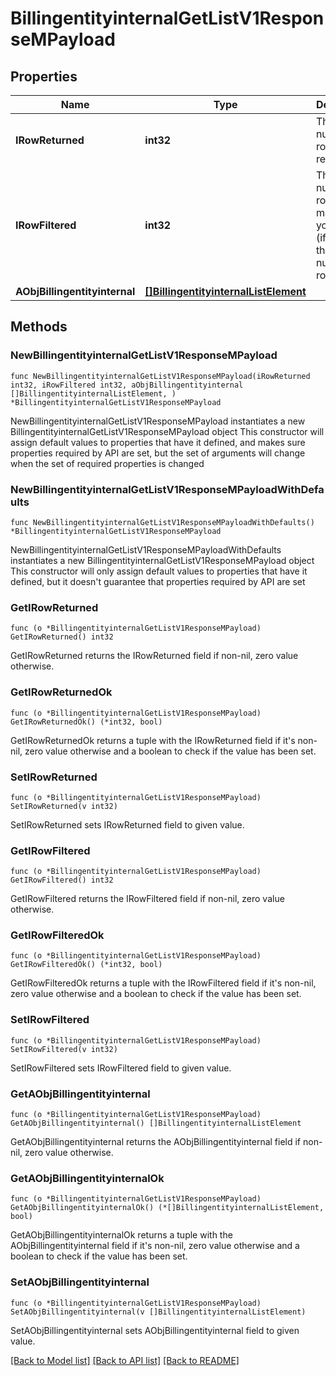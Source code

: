 # BillingentityinternalGetListV1ResponseMPayload

## Properties

Name | Type | Description | Notes
------------ | ------------- | ------------- | -------------
**IRowReturned** | **int32** | The number of rows returned | 
**IRowFiltered** | **int32** | The number of rows matching your filters (if any) or the total number of rows | 
**AObjBillingentityinternal** | [**[]BillingentityinternalListElement**](BillingentityinternalListElement.md) |  | 

## Methods

### NewBillingentityinternalGetListV1ResponseMPayload

`func NewBillingentityinternalGetListV1ResponseMPayload(iRowReturned int32, iRowFiltered int32, aObjBillingentityinternal []BillingentityinternalListElement, ) *BillingentityinternalGetListV1ResponseMPayload`

NewBillingentityinternalGetListV1ResponseMPayload instantiates a new BillingentityinternalGetListV1ResponseMPayload object
This constructor will assign default values to properties that have it defined,
and makes sure properties required by API are set, but the set of arguments
will change when the set of required properties is changed

### NewBillingentityinternalGetListV1ResponseMPayloadWithDefaults

`func NewBillingentityinternalGetListV1ResponseMPayloadWithDefaults() *BillingentityinternalGetListV1ResponseMPayload`

NewBillingentityinternalGetListV1ResponseMPayloadWithDefaults instantiates a new BillingentityinternalGetListV1ResponseMPayload object
This constructor will only assign default values to properties that have it defined,
but it doesn't guarantee that properties required by API are set

### GetIRowReturned

`func (o *BillingentityinternalGetListV1ResponseMPayload) GetIRowReturned() int32`

GetIRowReturned returns the IRowReturned field if non-nil, zero value otherwise.

### GetIRowReturnedOk

`func (o *BillingentityinternalGetListV1ResponseMPayload) GetIRowReturnedOk() (*int32, bool)`

GetIRowReturnedOk returns a tuple with the IRowReturned field if it's non-nil, zero value otherwise
and a boolean to check if the value has been set.

### SetIRowReturned

`func (o *BillingentityinternalGetListV1ResponseMPayload) SetIRowReturned(v int32)`

SetIRowReturned sets IRowReturned field to given value.


### GetIRowFiltered

`func (o *BillingentityinternalGetListV1ResponseMPayload) GetIRowFiltered() int32`

GetIRowFiltered returns the IRowFiltered field if non-nil, zero value otherwise.

### GetIRowFilteredOk

`func (o *BillingentityinternalGetListV1ResponseMPayload) GetIRowFilteredOk() (*int32, bool)`

GetIRowFilteredOk returns a tuple with the IRowFiltered field if it's non-nil, zero value otherwise
and a boolean to check if the value has been set.

### SetIRowFiltered

`func (o *BillingentityinternalGetListV1ResponseMPayload) SetIRowFiltered(v int32)`

SetIRowFiltered sets IRowFiltered field to given value.


### GetAObjBillingentityinternal

`func (o *BillingentityinternalGetListV1ResponseMPayload) GetAObjBillingentityinternal() []BillingentityinternalListElement`

GetAObjBillingentityinternal returns the AObjBillingentityinternal field if non-nil, zero value otherwise.

### GetAObjBillingentityinternalOk

`func (o *BillingentityinternalGetListV1ResponseMPayload) GetAObjBillingentityinternalOk() (*[]BillingentityinternalListElement, bool)`

GetAObjBillingentityinternalOk returns a tuple with the AObjBillingentityinternal field if it's non-nil, zero value otherwise
and a boolean to check if the value has been set.

### SetAObjBillingentityinternal

`func (o *BillingentityinternalGetListV1ResponseMPayload) SetAObjBillingentityinternal(v []BillingentityinternalListElement)`

SetAObjBillingentityinternal sets AObjBillingentityinternal field to given value.



[[Back to Model list]](../README.md#documentation-for-models) [[Back to API list]](../README.md#documentation-for-api-endpoints) [[Back to README]](../README.md)


